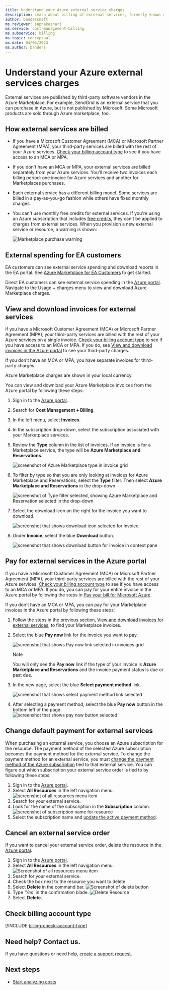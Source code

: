 ```yaml
---
title: Understand your Azure external service charges
description: Learn about billing of external services, formerly known as Marketplace, charges in Azure.
author: bandersmsft
ms.reviewer: sapnakeshari
ms.service: cost-management-billing
ms.subservice: billing
ms.topic: conceptual
ms.date: 04/05/2023
ms.author: banders
---
```


# Understand your Azure external services charges
External services are published by third-party software vendors in the Azure Marketplace. For example, SendGrid is an external service that you can purchase in Azure, but is not published by Microsoft. Some Microsoft products are sold through Azure marketplace, too.

## How external services are billed

- If you have a Microsoft Customer Agreement (MCA) or Microsoft Partner Agreement (MPA), your third-party services are billed with the rest of your Azure services. [Check your billing account type](#check-billing-account-type) to see if you have access to an MCA or MPA.
- If you don't have an MCA or MPA, your external services are billed separately from your Azure services. You'll receive two invoices each billing period: one invoice for Azure services and another for Marketplaces purchases.
- Each external service has a different billing model. Some services are billed in a pay-as-you-go fashion while others have fixed monthly charges.
- You can't use monthly free credits for external services. If you're using an Azure subscription that includes [free credits](https://azure.microsoft.com/pricing/spending-limits/), they can't be applied to charges from external services. When you provision a new external service or resource, a warning is shown:

    ![Marketplace purchase warning](./media/understand-azure-marketplace-charges/credit-warning.png)

<!-- ## View external service spending and history in the Azure portal
You can view a list of the external services that are on each subscription within the [Azure portal](https://portal.azure.com/):

1. Sign in to the [Azure portal](https://portal.azure.com/) as the account administrator.
2. In the Hub menu, select **Subscriptions**.

    ![Select Subscriptions in the Hub menu](./media/understand-azure-marketplace-charges/sub-button.png)
3. In the **Subscriptions** blade, select the subscription that you want to view, and then select **External services**.

    ![Select a subscription in the billing blade](./media/understand-azure-marketplace-charges/select-sub-external-services.png)
4. You should see each of your external service orders, the publisher name, service tier you bought, name you gave the resource, and the current order status. To see past bills, select an external service.

    ![Select an external service](./media/understand-azure-marketplace-charges/external-service-blade2.png)
5. From here, you can view past bill amounts including the tax breakdown.

    ![View external services billing history](./media/understand-azure-marketplace-charges/billing-overview-blade.png) -->

## External spending for EA customers

EA customers can see external service spending and download reports in the EA portal. See [Azure Marketplace for EA Customers](https://ea.azure.com/helpdocs/azureMarketplace) to get started.

Direct EA customers can see external service spending in the [Azure portal](https://portal.azure.com). Navigate to the Usage + charges menu to view and download Azure Marketplace charges.

## View and download invoices for external services

If you have a Microsoft Customer Agreement (MCA) or Microsoft Partner Agreement (MPA), your third-party services are billed with the rest of your Azure services on a single invoice. [Check your billing account type](#check-billing-account-type) to see if you have access to an MCA or MPA. If you do, see [View and download invoices in the Azure portal](download-azure-invoice.md) to see your third-party charges.

If you don't have an MCA or MPA, you have separate invoices for third-party charges. 

Azure Marketplace charges are shown in your local currency.

You can view and download your Azure Marketplace invoices from the Azure portal by following these steps:

1. Sign in to the [Azure portal](https://portal.azure.com).
1. Search for **Cost Management + Billing**.
1. In the left menu, select **Invoices**.
1. In the subscription drop-down, select the subscription associated with your Marketplace services.
1. Review the **Type** column in the list of invoices. If an invoice is for a Marketplace service, the type will be **Azure Marketplace and Reservations**. 

    ![screenshot of Azure Marketplace type in invoice grid](./media/understand-azure-marketplace-charges/marketplace-type-twd.png)

1. To filter by type so that you are only looking at invoices for Azure Marketplace and Reservations, select the **Type** filter. Then select **Azure Marketplace and Reservations** in the drop-down.

    ![screenshot of Type filter selected, showing Azure Marketplace and Reservation selected in the drop-down](./media/understand-azure-marketplace-charges/type-filter.png)

1. Select the download icon on the right for the invoice you want to download.

    ![screenshot that shows download icon selected for invoice](./media/understand-azure-marketplace-charges/download-icon-marketplace.png)

1. Under **Invoice**, select the blue **Download** button.

    ![screenshot that shows download button for invoice in context pane](./media/understand-azure-marketplace-charges/invoice-download-marketplace.png)

## Pay for external services in the Azure portal

If you have a Microsoft Customer Agreement (MCA) or Microsoft Partner Agreement (MPA), your third-party services are billed with the rest of your Azure services. [Check your billing account type](#check-billing-account-type) to see if you have access to an MCA or MPA. If you do, you can pay for your entire invoice in the Azure portal by following the steps in [Pay your bill for Microsoft Azure](pay-bill.md).

If you don't have an MCA or MPA, you can pay for your Marketplace invoices in the Azure portal by following these steps:

1. Follow the steps in the previous section, [View and download invoices for external services](#view-and-download-invoices-for-external-services), to find your Marketplace invoices.
1. Select the blue **Pay now** link for the invoice you want to pay.

    ![screenshot that shows Pay now link selected in invoices grid](./media/understand-azure-marketplace-charges/pay-now-twd.png)

    >[!NOTE]
    > You will only see the **Pay now** link if the type of your invoice is **Azure Marketplace and Reservations** and the invoice payment status is due or past due.

1. In the new page, select the blue **Select payment method** link.

    ![screenshot that shows select payment method link selected](./media/understand-azure-marketplace-charges/select-payment-method-pay-now-twd.png)

1. After selecting a payment method, select the blue **Pay now** button in the bottom left of the page.
    ![screenshot that shows pay now button selected](./media/understand-azure-marketplace-charges/pay-now-button-twd.png)

## Change default payment for external services

When purchasing an external service, you choose an Azure subscription for the resource. The payment method of the selected Azure subscription becomes the payment method for the external service. To change the payment method for an external service, you must [change the payment method of the Azure subscription](../manage/change-credit-card.md) tied to that external service. You can figure out which subscription your external service order is tied to by following these steps:

1. Sign in to the [Azure portal](https://portal.azure.com).
1. Select **All Resources** in the left navigation menu.
     ![screenshot of all resources menu item](./media/understand-azure-marketplace-charges/all-resources.png)
1. Search for your external service.
1. Look for the name of the subscription in the **Subscription** column.
    ![screenshot of subscription name for resource](./media/understand-azure-marketplace-charges/sub-selected.png)
1. Select the subscription name and [update the active payment method](../manage/change-credit-card.md).

## Cancel an external service order

If you want to cancel your external service order, delete the resource in the [Azure portal](https://portal.azure.com).

1. Sign in to the [Azure portal](https://portal.azure.com).
1. Select **All Resources** in the left navigation menu.
    ![Screenshot of all resources menu item](./media/understand-azure-marketplace-charges/all-resources.png)
1. Search for your external service.
1. Check the box next to the resource you want to delete.
1. Select **Delete** in the command bar.
    ![Screenshot of delete button](./media/understand-azure-marketplace-charges/delete-button.png)
1. Type *'Yes'* in the confirmation blade.
    ![Delete Resource](./media/understand-azure-marketplace-charges/delete-resource.PNG)
1. Select **Delete**.

## Check billing account type
[!INCLUDE [billing-check-account-type](../../../includes/billing-check-mca.md)]

## Need help? Contact us.

If you have questions or need help,  [create a support request](https://go.microsoft.com/fwlink/?linkid=2083458).

## Next steps
- [Start analyzing costs](../costs/quick-acm-cost-analysis.md)
